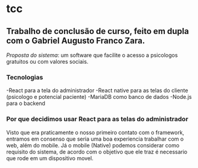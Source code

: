 # tcc

## Trabalho de conclusão de curso, feito em dupla com o Gabriel Augusto Franco Zara.

*Proposta do sistema*: um software que facilite o acesso a psicologos gratuitos ou com valores sociais.

### Tecnologias
-React para a tela do administrador
-React native para as telas do cliente (psicologo e potencial paciente)
-MariaDB como banco de dados
-Node.js para o backend

### Por que decidimos usar React para as telas do administrador
Visto que era praticamente o nosso primeiro contato com o framework, entramos em consenso que seria uma boa experiencia trabalhar com o web, além do mobile.
Já o mobile (Native) podemos considerar como requisito do sistema, de acordo com o objetivo que ele traz é necessario que rode em um dispositivo movel.

